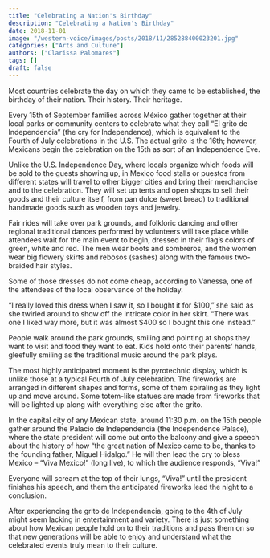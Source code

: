 ```yaml
---
title: "Celebrating a Nation's Birthday"
description: "Celebrating a Nation's Birthday"
date: 2018-11-01
image: "/western-voice/images/posts/2018/11/285288400023201.jpg"
categories: ["Arts and Culture"]
authors: ["Clarissa Palomares"]
tags: []
draft: false
---
```

Most countries celebrate the day on which they came to be established, the birthday of their nation. Their history. Their heritage.

Every 15th of September families across México gather together at their local parks or community centers to celebrate what they call “El grito de Independencia” (the cry for Independence), which is equivalent to the Fourth of July celebrations in the U.S. The actual grito is the 16th; however, Mexicans begin the celebration on the 15th as sort of an Independence Eve.

Unlike the U.S. Independence Day, where locals organize which foods will be sold to the guests showing up, in Mexico food stalls or puestos from different states will travel to other bigger cities and bring their merchandise and to the celebration. They will set up tents and open shops to sell their goods and their culture itself, from pan dulce (sweet bread) to traditional handmade goods such as wooden toys and jewelry.

Fair rides will take over park grounds, and folkloric dancing and other regional traditional dances performed by volunteers will take place while attendees wait for the main event to begin, dressed in their flag’s colors of green, white and red. The men wear boots and sombreros, and the women wear big flowery skirts and rebosos (sashes) along with the famous two-braided hair styles.

Some of those dresses do not come cheap, according to Vanessa, one of the attendees of the local observance of the holiday.

“I really loved this dress when I saw it, so I bought it for $100,” she said as she twirled around to show off the intricate color in her skirt. “There was one I liked way more, but it was almost $400 so I bought this one instead.”

People walk around the park grounds, smiling and pointing at shops they want to visit and food they want to eat. Kids hold onto their parents’ hands, gleefully smiling as the traditional music around the park plays.

The most highly anticipated moment is the pyrotechnic display, which is unlike those at a typical Fourth of July celebration. The fireworks are arranged in different shapes and forms, some of them spiraling as they light up and move around. Some totem-like statues are made from fireworks that will be lighted up along with everything else after the grito.

In the capital city of any Mexican state, around 11:30 p.m. on the 15th people gather around the Palacio de Independencia (the Independence Palace), where the state president will come out onto the balcony and give a speech about the history of how “the great nation of Mexico came to be, thanks to the founding father, Miguel Hidalgo.” He will then lead the cry to bless Mexico – “Viva Mexico!” (long live), to which the audience responds, “Viva!”

Everyone will scream at the top of their lungs, “Viva!” until the president finishes his speech, and them the anticipated fireworks lead the night to a conclusion.

After experiencing the grito de Independencia, going to the 4th of July might seem lacking in entertainment and variety. There is just something about how Mexican people hold on to their traditions and pass them on so that new generations will be able to enjoy and understand what the celebrated events truly mean to their culture.